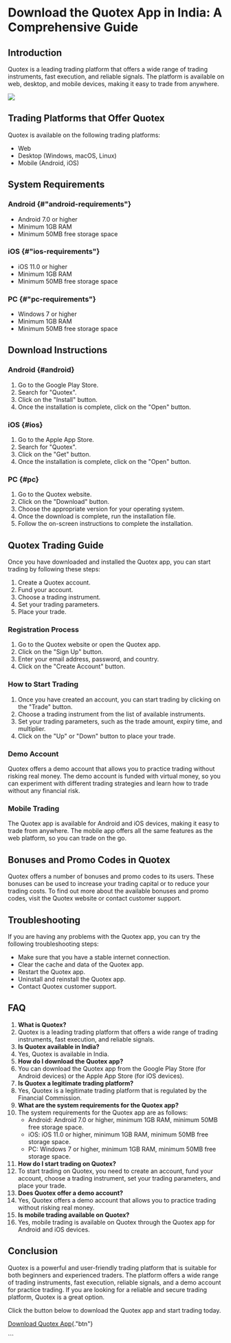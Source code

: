 # Download the Quotex App in India: A Comprehensive Guide

## Introduction

Quotex is a leading trading platform that offers a wide range of trading
instruments, fast execution, and reliable signals. The platform is
available on web, desktop, and mobile devices, making it easy to trade
from anywhere.

[![](https://static.quotex.io/files/5_en/300_250.jpg)](https://traff.sbs/brokerqxsignupf)

## Trading Platforms that Offer Quotex

Quotex is available on the following trading platforms:

-   Web
-   Desktop (Windows, macOS, Linux)
-   Mobile (Android, iOS)

## System Requirements

### Android {#"android-requirements"}

-   Android 7.0 or higher
-   Minimum 1GB RAM
-   Minimum 50MB free storage space

### iOS {#"ios-requirements"}

-   iOS 11.0 or higher
-   Minimum 1GB RAM
-   Minimum 50MB free storage space

### PC {#"pc-requirements"}

-   Windows 7 or higher
-   Minimum 1GB RAM
-   Minimum 50MB free storage space

## Download Instructions

### Android {#android}

1.  Go to the Google Play Store.
2.  Search for "Quotex".
3.  Click on the "Install" button.
4.  Once the installation is complete, click on the "Open" button.

### iOS {#ios}

1.  Go to the Apple App Store.
2.  Search for "Quotex".
3.  Click on the "Get" button.
4.  Once the installation is complete, click on the "Open" button.

### PC {#pc}

1.  Go to the Quotex website.
2.  Click on the "Download" button.
3.  Choose the appropriate version for your operating system.
4.  Once the download is complete, run the installation file.
5.  Follow the on-screen instructions to complete the installation.

## Quotex Trading Guide

Once you have downloaded and installed the Quotex app, you can start
trading by following these steps:

1.  Create a Quotex account.
2.  Fund your account.
3.  Choose a trading instrument.
4.  Set your trading parameters.
5.  Place your trade.

### Registration Process

1.  Go to the Quotex website or open the Quotex app.
2.  Click on the "Sign Up" button.
3.  Enter your email address, password, and country.
4.  Click on the "Create Account" button.

### How to Start Trading

1.  Once you have created an account, you can start trading by clicking
    on the "Trade" button.
2.  Choose a trading instrument from the list of available instruments.
3.  Set your trading parameters, such as the trade amount, expiry time,
    and multiplier.
4.  Click on the "Up" or "Down" button to place your trade.

### Demo Account

Quotex offers a demo account that allows you to practice trading without
risking real money. The demo account is funded with virtual money, so
you can experiment with different trading strategies and learn how to
trade without any financial risk.

### Mobile Trading

The Quotex app is available for Android and iOS devices, making it easy
to trade from anywhere. The mobile app offers all the same features as
the web platform, so you can trade on the go.

## Bonuses and Promo Codes in Quotex

Quotex offers a number of bonuses and promo codes to its users. These
bonuses can be used to increase your trading capital or to reduce your
trading costs. To find out more about the available bonuses and promo
codes, visit the Quotex website or contact customer support.

## Troubleshooting

If you are having any problems with the Quotex app, you can try the
following troubleshooting steps:

-   Make sure that you have a stable internet connection.
-   Clear the cache and data of the Quotex app.
-   Restart the Quotex app.
-   Uninstall and reinstall the Quotex app.
-   Contact Quotex customer support.

## FAQ

1.  **What is Quotex?**
2.  Quotex is a leading trading platform that offers a wide range of
    trading instruments, fast execution, and reliable signals.
3.  **Is Quotex available in India?**
4.  Yes, Quotex is available in India.
5.  **How do I download the Quotex app?**
6.  You can download the Quotex app from the Google Play Store (for
    Android devices) or the Apple App Store (for iOS devices).
7.  **Is Quotex a legitimate trading platform?**
8.  Yes, Quotex is a legitimate trading platform that is regulated by
    the Financial Commission.
9.  **What are the system requirements for the Quotex app?**
10. The system requirements for the Quotex app are as follows:
    -   Android: Android 7.0 or higher, minimum 1GB RAM, minimum 50MB
        free storage space.
    -   iOS: iOS 11.0 or higher, minimum 1GB RAM, minimum 50MB free
        storage space.
    -   PC: Windows 7 or higher, minimum 1GB RAM, minimum 50MB free
        storage space.
11. **How do I start trading on Quotex?**
12. To start trading on Quotex, you need to create an account, fund your
    account, choose a trading instrument, set your trading parameters,
    and place your trade.
13. **Does Quotex offer a demo account?**
14. Yes, Quotex offers a demo account that allows you to practice
    trading without risking real money.
15. **Is mobile trading available on Quotex?**
16. Yes, mobile trading is available on Quotex through the Quotex app
    for Android and iOS devices.

## Conclusion

Quotex is a powerful and user-friendly trading platform that is suitable
for both beginners and experienced traders. The platform offers a wide
range of trading instruments, fast execution, reliable signals, and a
demo account for practice trading. If you are looking for a reliable and
secure trading platform, Quotex is a great option.

Click the button below to download the Quotex app and start trading
today.

[Download Quotex
App](\%22https://traff.sbs/quotexonelink\%22){."btn"}

\`\`\`


